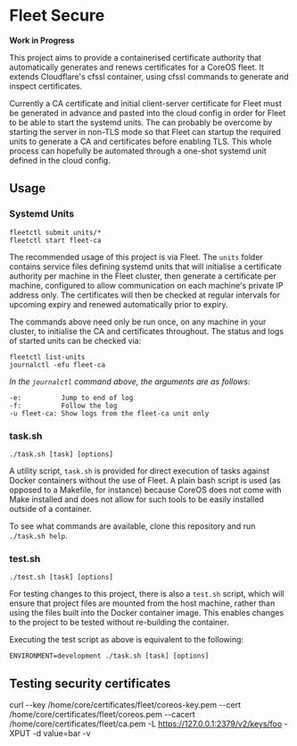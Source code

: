 # Fleet Secure
**Work in Progress**

This project aims to provide a containerised certificate authority that automatically generates and renews certificates for a CoreOS fleet. It extends Cloudflare's cfssl container, using cfssl commands to generate and inspect certificates.

Currently a CA certificate and initial client-server certificate for Fleet must be generated in advance and pasted into the cloud config in order for Fleet to be able to start the systemd units. The can probably be overcome by starting the server in non-TLS mode so that Fleet can startup the required units to generate a CA and certificates before enabling TLS. This whole process can hopefully be automated through a one-shot systemd unit defined in the cloud config.

## Usage

### Systemd Units
```
fleetctl submit units/*
fleetctl start fleet-ca
```

The recommended usage of this project is via Fleet. The `units` folder contains service files defining systemd units that will initialise a certificate authority per machine in the Fleet cluster, then generate a certificate per machine, configured to allow communication on each machine's private IP address only. The certificates will then be checked at regular intervals for upcoming expiry and renewed automatically prior to expiry.

The commands above need only be run once, on any machine in your cluster, to initialise the CA and certificates throughout. The status and logs of started units can be checked via:
```
fleetctl list-units
journalctl -efu fleet-ca
```
*In the `journalctl` command above, the arguments are as follows:*
```
-e:          Jump to end of log
-f:          Follow the log
-u fleet-ca: Show logs from the fleet-ca unit only
```

### task.sh
```
./task.sh [task] [options]
```

A utility script, `task.sh` is provided for direct execution of tasks against Docker containers without the use of Fleet. A plain bash script is used (as opposed to a Makefile, for instance) because CoreOS does not come with Make installed and does not allow for such tools to be easily installed outside of a container.

To see what commands are available, clone this repository and run `./task.sh help`.

### test.sh
```
./test.sh [task] [options]
```

For testing changes to this project, there is also a `test.sh` script, which will ensure that project files are mounted from the host machine, rather than using the files built into the Docker container image. This enables changes to the project to be tested without re-building the container.

Executing the test script as above is equivalent to the following:
```
ENVIRONMENT=development ./task.sh [task] [options]
```

## Testing security certificates
curl --key /home/core/certificates/fleet/coreos-key.pem --cert /home/core/certificates/fleet/coreos.pem --cacert /home/core/certificates/fleet/ca.pem -L https://127.0.0.1:2379/v2/keys/foo -XPUT -d value=bar -v

